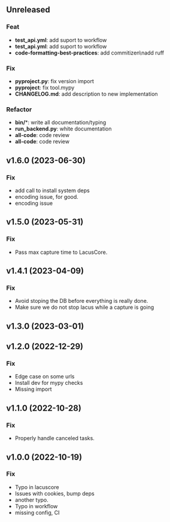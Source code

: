## Unreleased

### Feat

- **test_api.yml**: add suport to workflow
- **test_api.yml**: add suport to workflow
- **code-formatting-best-practices**: add commitizen\nadd ruff

### Fix

- **pyproject.py**: fix version import
- **pyproject**: fix tool.mypy
- **CHANGELOG.md**: add description to new implementation

### Refactor

- **bin/***: write all documentation/typing
- **run_backend.py**: white documentation
- **all-code**: code review
- **all-code**: code review

## v1.6.0 (2023-06-30)

### Fix

- add call to install system deps
- encoding issue, for good.
- encoding issue

## v1.5.0 (2023-05-31)

### Fix

- Pass max capture time to LacusCore.

## v1.4.1 (2023-04-09)

### Fix

- Avoid stoping the DB before everything is really done.
- Make sure we do not stop lacus while a capture is going

## v1.3.0 (2023-03-01)

## v1.2.0 (2022-12-29)

### Fix

- Edge case on some urls
- Install dev for mypy checks
- Missing import

## v1.1.0 (2022-10-28)

### Fix

- Properly handle canceled tasks.

## v1.0.0 (2022-10-19)

### Fix

- Typo in lacuscore
- Issues with cookies, bump deps
- another typo.
- Typo in workflow
- missing config, CI
